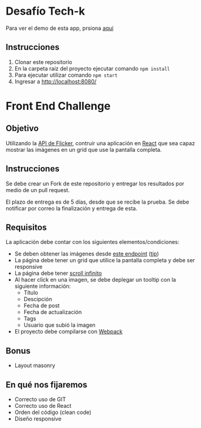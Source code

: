 # Desafío Tech-k

Para ver el demo de esta app, prsiona [aquí](https://noeliasabando.github.io/frontend-challenge/)

## Instrucciones

1. Clonar este repositorio
2. En la carpeta raíz del proyecto ejecutar comando `npm install`  
3. Para ejecutar utilizar comando `npm start`
4. Ingresar a [http://localhost:8080/](http://localhost:8080/)








# Front End Challenge

## Objetivo
Utilizando la [API de Flicker](https://www.flickr.com/services/api/), contruir una aplicación en [React](https://reactjs.org/) que sea capaz mostrar las imágenes en un grid que use la pantalla completa.

## Instrucciones
Se debe crear un Fork de este repositorio y entregar los resultados por medio de un pull request.

El plazo de entrega es de 5 días, desde que se recibe la prueba. Se debe notificar por correo la finalización y entrega de esta.

## Requisitos
La aplicación debe contar con los siguientes elementos/condiciones:
* Se deben obtener las imágenes desde [este endpoint](https://api.flickr.com/services/rest/?method=flickr.photos.search&api_key=d81a384144084d2638d8ee136cc0398a&tags=lady&format=json&nojsoncallback=1&api_sig=37cf24e12588b9b312e1ef4a5a14a03c) ([tip](https://www.flickr.com/services/api/misc.urls.html))
* La página debe tener un grid que utilice la pantalla completa y debe ser responsive
* La página debe tener [scroll infinito](https://en.wiktionary.org/wiki/infinite_scroll)
* Al hacer click en una imagen, se debe deplegar un tooltip con la siguiente información:
    * Título
    * Descipción
    * Fecha de post
    * Fecha de actualización
    * Tags
    * Usuario que subió la imagen
* El proyecto debe compilarse con [Webpack](https://webpack.js.org/)

## Bonus

* Layout masonry

## En qué nos fijaremos

* Correcto uso de GIT
* Correcto uso de React
* Orden del código (clean code)
* Diseño responsive
